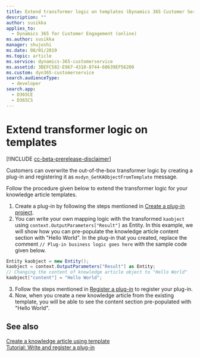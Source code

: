 ```yaml
---
title: Extend transformer logic on templates (Dynamics 365 Customer Service) | MicrosoftDocs
description: ""
author: susikka
applies_to: 
  - Dynamics 365 for Customer Engagement (online)
ms.author: susikka
manager: shujoshi
ms.date: 08/01/2019
ms.topic: article
ms.service: dynamics-365-customerservice
ms.assetid: 3BEFC582-E967-4310-8744-60639EF56200
ms.custom: dyn365-customerservice
search.audienceType: 
  - developer
search.app: 
  - D365CE
  - D365CS
---
```

# Extend transformer logic on templates

[!INCLUDE [cc-beta-prerelease-disclaimer](../includes/cc-beta-prerelease-disclaimer.md)]

Customers can overwrite the out-of-the-box transformer logic by creating a plug-in and registering it as `msdyn_GetKAObjectFromTemplate` message.

Follow the procedure given below to extend the transformer logic for your knowledge article templates.

1. Create a plug-in by following the steps mentioned in [Create a plug-in project](/powerapps/developer/common-data-service/tutorial-write-plug-in#BKMK_create).
2. You can write your own mapping logic with the transformed `kaobject` using `context.OutputParameters["Result"]` as Entity. In this example, we will show how you can pre-populate the knowledge article content section with "Hello World". In the plug-in that you created, replace the comment `// Plug-in business logic goes here` with the sample code given below.

```csharp
Entity kaobject = new Entity();
kaobject = context.OutputParameters["Result"] as Entity;
// Changing the content of knowledge article object to "Hello World"
kaobject["content"] = "Hello World";
```
3. Follow the steps mentioned in [Register a plug-in](/powerapps/developer/common-data-service/tutorial-write-plug-in#BKMK_register) to register your plug-in.
4. Now, when you create a new knowledge article from the existing template, you will be able to see the content section pre-populated with "Hello World".

## See also

[Create a knowledge article using template](create-knowledge-article-using-template.md)<br />
[Tutorial: Write and register a plug-in](/powerapps/developer/common-data-service/tutorial-write-plug-in)
